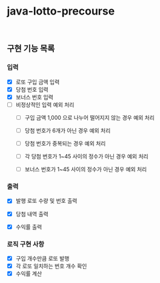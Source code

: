 # java-lotto-precourse

<br>

## 구현 기능 목록


### 입력
- [X] 로또 구입 금액 입력
- [X] 당첨 번호 입력
- [X] 보너스 번호 입력
- [ ] 비정상적인 입력 예외 처리
  - [ ] 구입 금액 1,000 으로 나누어 떨어지지 않는 경우 예외 처리
  - [ ] 당첨 번호가 6개가 아닌 경우 예외 처리
  - [ ] 당첨 번호가 중복되는 경우 예외 처리
  - [ ] 각 당첨 번호가 1~45 사이의 정수가 아닌 경우 예외 처리
  - [ ] 보너스 번호가 1~45 사이의 정수가 아닌 경우 예외 처리


### 출력
- [X] 발행 로또 수량 및 번호 출력
- [X] 당첨 내역 출력
- [X] 수익률 출력



### 로직 구현 사항
- [X] 구입 개수만큼 로또 발행
- [X] 각 로또 일치하는 번호 개수 확인
- [X] 수익률 계산